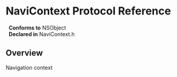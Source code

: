 # NaviContext Protocol Reference

&nbsp;&nbsp;**Conforms to** NSObject  
&nbsp;&nbsp;**Declared in** NaviContext.h  

## Overview

Navigation context

